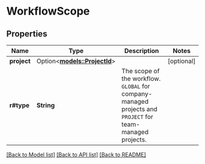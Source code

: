 # WorkflowScope

## Properties

Name | Type | Description | Notes
------------ | ------------- | ------------- | -------------
**project** | Option<[**models::ProjectId**](ProjectId.md)> |  | [optional]
**r#type** | **String** | The scope of the workflow. `GLOBAL` for company-managed projects and `PROJECT` for team-managed projects. | 

[[Back to Model list]](../README.md#documentation-for-models) [[Back to API list]](../README.md#documentation-for-api-endpoints) [[Back to README]](../README.md)


